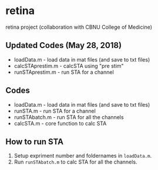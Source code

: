 # retina
retina project (collaboration with CBNU College of Medicine)

## Updated Codes (May 28, 2018)
* loadData.m - load data in mat files (and save to txt files)
* calcSTAprestim.m - calcSTA using "pre stim"
* runSTAprestim.m - run STA for a channel


## Codes
* loadData.m - load data in mat files (and save to txt files)
* runSTA.m - run STA for a channel
* runSTAbatch.m - run STA for all the channels
* calcSTA.m - core function to calc STA


## How to run STA
1. Setup expriment number and foldernames in `loadData.m`.
2. Run `runSTAbatch.m` to calc STA for all the channels.


